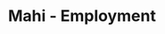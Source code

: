 ---
layout: content
data: employment
title: Mahi - Employment
isHome: true
link: https://figure.nz/search/?query=m%C4%81ori%20employment&ref=mfnz
---